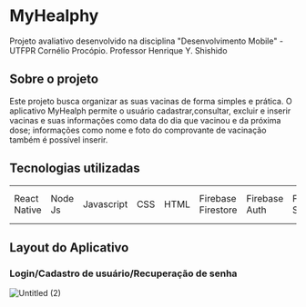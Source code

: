 # MyHealphy
Projeto avaliativo desenvolvido na disciplina "Desenvolvimento Mobile" - UTFPR Cornélio Procópio.  Professor Henrique Y. Shishido

## Sobre o projeto 

Este projeto busca organizar as suas vacinas de forma simples e prática. 
O aplicativo MyHealph permite o usuário cadastrar,consultar, excluir e 
inserir vacinas e suas informações como data do dia que vacinou e da 
próxima dose; informações como nome e foto do comprovante de vacinação
também é possível inserir.


## Tecnologias utilizadas 


<table>
  <tr>
    <td> React Native </td>
    <td> Node Js </td>
    <td> Javascript </td>
    <td> CSS </td>
    <td> HTML </td>
    <td> Firebase Firestore </td>
    <td> Firebase Auth </td>
    <td> Firebase Storage </td>
    <td> API - Google Maps </td>
  </tr>
</table>



## Layout do Aplicativo 

###  Login/Cadastro de usuário/Recuperação de senha 

![Untitled (2)](https://user-images.githubusercontent.com/75026003/210424341-ca9b7885-5a03-4d01-a57c-c45d6a8c47a8.png)







